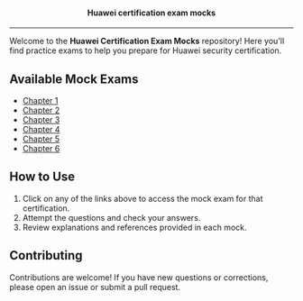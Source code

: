 <div align="center">
  <h4>Huawei certification exam mocks</h4>
</div>

--- 

Welcome to the **Huawei Certification Exam Mocks** repository! Here you'll find practice exams to help you prepare for Huawei security certification.

## Available Mock Exams
- [Chapter 1](https://github.com/stilla1ex/hcia-certified/blob/main/Mocks/mock1.md)
- [Chapter 2](https://github.com/stilla1ex/hcia-certified/blob/main/Mocks/mock2.md)
- [Chapter 3](https://github.com/stilla1ex/hcia-certified/blob/main/Mocks/mock3.md)
- [Chapter 4](https://github.com/stilla1ex/hcia-certified/blob/main/Mocks/mock4.md)
- [Chapter 5](https://github.com/stilla1ex/hcia-certified/blob/main/Mocks/mock5.md)
- [Chapter 6](https://github.com/stilla1ex/hcia-certified/blob/main/Mocks/mock6.md)

## How to Use

1. Click on any of the links above to access the mock exam for that certification.
2. Attempt the questions and check your answers.
3. Review explanations and references provided in each mock.

## Contributing

Contributions are welcome! If you have new questions or corrections, please open an issue or submit a pull request.


